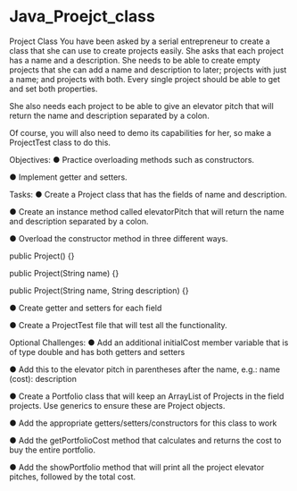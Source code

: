 # Java_Proejct_class

Project Class
You have been asked by a serial entrepreneur to create a class that she can use to create projects easily. She asks that each project has a name and a description. She needs to be able to create empty projects that she can add a name and description to later; projects with just a name; and projects with both. Every single project should be able to get and set both properties.

She also needs each project to be able to give an elevator pitch that will return the name and description separated by a colon.

Of course, you will also need to demo its capabilities for her, so make a ProjectTest class to do this.

Objectives:
● Practice overloading methods such as constructors.

● Implement getter and setters.

Tasks:
● Create a Project class that has the fields of name and description.

● Create an instance method called elevatorPitch that will return the name and description separated by a colon.

● Overload the constructor method in three different ways.

public Project() {}

public Project(String name) {}

public Project(String name, String description) {}

● Create getter and setters for each field

● Create a ProjectTest file that will test all the functionality.

Optional Challenges:
● Add an additional initialCost member variable that is of type double and has both getters and setters

● Add this to the elevator pitch in parentheses after the name, e.g.: name (cost): description

● Create a Portfolio class that will keep an ArrayList of Projects in the field projects. Use generics to ensure these are Project objects.

● Add the appropriate getters/setters/constructors for this class to work

● Add the getPortfolioCost method that calculates and returns the cost to buy the entire portfolio.

● Add the showPortfolio method that will print all the project elevator pitches, followed by the total cost.
